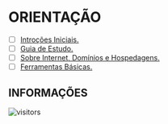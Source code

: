 # ORIENTAÇÃO

- [ ] [Introções Iniciais.](#)
- [ ] [Guia de Estudo.](#)
- [ ] [Sobre Internet, Domínios e Hospedagens.](#)
- [ ] [Ferramentas Básicas.](#)

## INFORMAÇÕES

![visitors](https://visitor-badge.glitch.me/badge?page_id=Devsgeeknerd.orientacao-full-stack "Total de Visitas")
